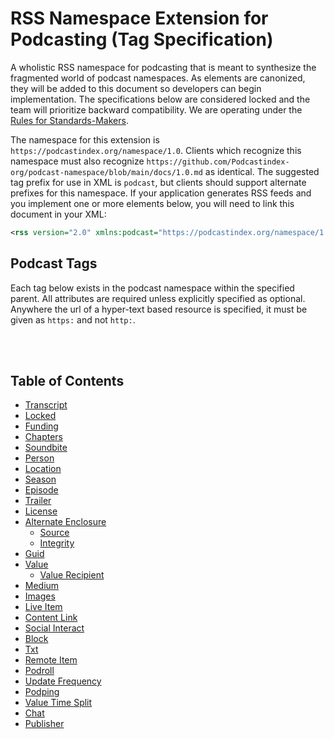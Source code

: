 # RSS Namespace Extension for Podcasting (Tag Specification)

A wholistic RSS namespace for podcasting that is meant to synthesize the fragmented world of podcast namespaces. As
elements are canonized, they will be added to this document so developers can begin implementation. The
specifications below are considered locked and the team will prioritize backward compatibility. We are operating
under the [Rules for Standards-Makers](http://scripting.com/2017/05/09/rulesForStandardsmakers.html).

The namespace for this extension is `https://podcastindex.org/namespace/1.0`. Clients which recognize this namespace
must also recognize `https://github.com/Podcastindex-org/podcast-namespace/blob/main/docs/1.0.md` as identical. The
suggested tag prefix for use in XML is `podcast`, but clients should support alternate prefixes for this namespace.
If your application generates RSS feeds and you implement one or more elements below, you will need to link this
document in your XML:

```xml
<rss version="2.0" xmlns:podcast="https://podcastindex.org/namespace/1.0">
```

## Podcast Tags

Each tag below exists in the podcast namespace within the specified parent. All attributes are required unless
explicitly specified as optional. Anywhere the url of a hyper-text based resource is specified, it must be given as
`https:` and not `http:`.

<br><br>

## Table of Contents

- [Transcript](tags/transcript.md)
- [Locked](tags/locked.md)
- [Funding](tags/funding.md)
- [Chapters](tags/chapters.md)
- [Soundbite](tags/soundbite.md)
- [Person](tags/person.md)
- [Location](tags/location.md)
- [Season](tags/season.md)
- [Episode](tags/episode.md)
- [Trailer](tags/trailer.md)
- [License](tags/license.md)
- [Alternate Enclosure](tags/alternateEnclosure.md)
  - [Source](tags/source.md)
  - [Integrity](tags/integrity.md)
- [Guid](tags/guid.md)
- [Value](tags/value.md)
  - [Value Recipient](tags/valueRecipient.md)
- [Medium](tags/medium.md)
- [Images](tags/images.md)
- [Live Item](tags/liveItem.md)
- [Content Link](tags/contentLink.md)
- [Social Interact](tags/socialInteract.md)
- [Block](tags/block.md)
- [Txt](tags/txt.md)
- [Remote Item](tags/remoteItem.md)
- [Podroll](tags/podroll.md)
- [Update Frequency](tags/updateFrequency.md)
- [Podping](tags/podping.md)
- [Value Time Split](tags/valueTimeSplit.md)
- [Chat](tags/chat.md)
- [Publisher](tags/publisher.md)

